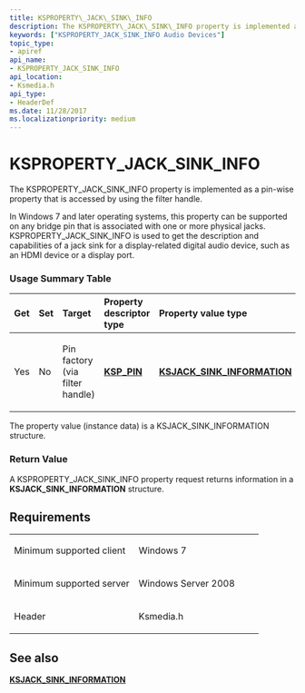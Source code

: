 ```yaml
---
title: KSPROPERTY\_JACK\_SINK\_INFO
description: The KSPROPERTY\_JACK\_SINK\_INFO property is implemented as a pin-wise property that is accessed by using the filter handle.
keywords: ["KSPROPERTY_JACK_SINK_INFO Audio Devices"]
topic_type:
- apiref
api_name:
- KSPROPERTY_JACK_SINK_INFO
api_location:
- Ksmedia.h
api_type:
- HeaderDef
ms.date: 11/28/2017
ms.localizationpriority: medium
---
```


# KSPROPERTY\_JACK\_SINK\_INFO


The KSPROPERTY\_JACK\_SINK\_INFO property is implemented as a pin-wise property that is accessed by using the filter handle.

In Windows 7 and later operating systems, this property can be supported on any bridge pin that is associated with one or more physical jacks. KSPROPERTY\_JACK\_SINK\_INFO is used to get the description and capabilities of a jack sink for a display-related digital audio device, such as an HDMI device or a display port.

### <span id="Usage_Summary_Table"></span><span id="usage_summary_table"></span><span id="USAGE_SUMMARY_TABLE"></span>Usage Summary Table

<table>
<colgroup>
<col width="20%" />
<col width="20%" />
<col width="20%" />
<col width="20%" />
<col width="20%" />
</colgroup>
<thead>
<tr class="header">
<th align="left">Get</th>
<th align="left">Set</th>
<th align="left">Target</th>
<th align="left">Property descriptor type</th>
<th align="left">Property value type</th>
</tr>
</thead>
<tbody>
<tr class="odd">
<td align="left"><p>Yes</p></td>
<td align="left"><p>No</p></td>
<td align="left"><p>Pin factory (via filter handle)</p></td>
<td align="left"><p><a href="/windows-hardware/drivers/ddi/ks/ns-ks-ksp_pin" data-raw-source="[&lt;strong&gt;KSP_PIN&lt;/strong&gt;](/windows-hardware/drivers/ddi/ks/ns-ks-ksp_pin)"><strong>KSP_PIN</strong></a></p></td>
<td align="left"><p><a href="/windows-hardware/drivers/ddi/ksmedia/ns-ksmedia-_tagksjack_sink_information" data-raw-source="[&lt;strong&gt;KSJACK_SINK_INFORMATION&lt;/strong&gt;](/windows-hardware/drivers/ddi/ksmedia/ns-ksmedia-_tagksjack_sink_information)"><strong>KSJACK_SINK_INFORMATION</strong></a></p></td>
</tr>
</tbody>
</table>

 

The property value (instance data) is a KSJACK\_SINK\_INFORMATION structure.

### <span id="Return_Value"></span><span id="return_value"></span><span id="RETURN_VALUE"></span>Return Value

A KSPROPERTY\_JACK\_SINK\_INFO property request returns information in a **KSJACK\_SINK\_INFORMATION** structure.

Requirements
------------

<table>
<colgroup>
<col width="50%" />
<col width="50%" />
</colgroup>
<tbody>
<tr class="odd">
<td align="left"><p>Minimum supported client</p></td>
<td align="left"><p>Windows 7</p></td>
</tr>
<tr class="even">
<td align="left"><p>Minimum supported server</p></td>
<td align="left"><p>Windows Server 2008</p></td>
</tr>
<tr class="odd">
<td align="left"><p>Header</p></td>
<td align="left">Ksmedia.h</td>
</tr>
</tbody>
</table>

## <span id="see_also"></span>See also


[**KSJACK\_SINK\_INFORMATION**](/windows-hardware/drivers/ddi/ksmedia/ns-ksmedia-_tagksjack_sink_information)

